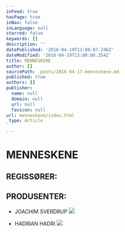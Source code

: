 ```yaml
---
inFeed: true
hasPage: true
inNav: false
inLanguage: null
starred: false
keywords: []
description: ''
datePublished: '2016-04-19T13:08:07.246Z'
dateModified: '2016-04-19T13:08:06.354Z'
title: MENNESKENE
author: []
sourcePath: _posts/2016-04-17-menneskene.md
published: true
authors: []
publisher:
  name: null
  domain: null
  url: null
  favicon: null
url: menneskene/index.html
_type: Article

---
```

# MENNESKENE

## REGISSØRER:

## PRODUSENTER:

* JOACHIM SVERDRUP
![](https://the-grid-user-content.s3-us-west-2.amazonaws.com/cb040e38-4a50-4dd5-8947-1c99d06d2c32.jpg)

* HADRIAN HADRI
![](https://the-grid-user-content.s3-us-west-2.amazonaws.com/f86e1012-2068-40cd-95f3-c03967d3cc4a.jpg)